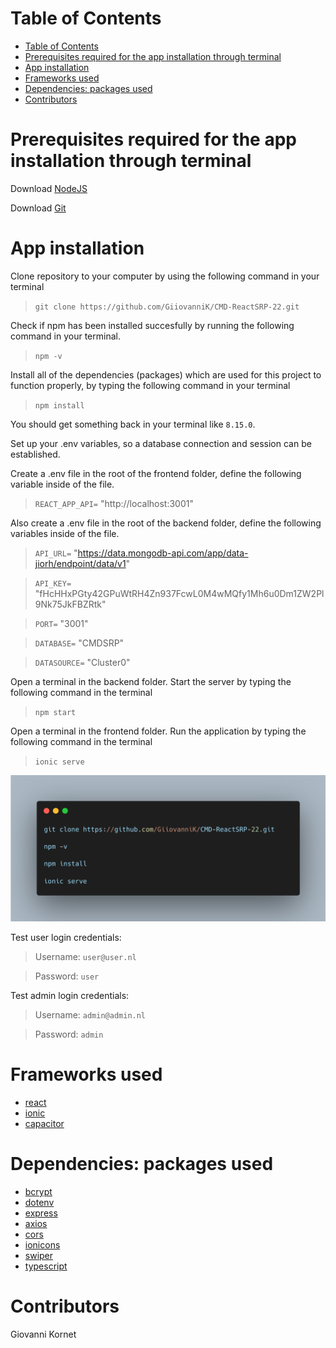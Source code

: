 # Table of Contents
- [Table of Contents](#table-of-contents)
- [Prerequisites required for the app installation through terminal](#prerequisites-required-for-the-app-installation-through-terminal)
- [App installation](#app-installation)
- [Frameworks used](#frameworks-used)
- [Dependencies: packages used](#dependencies-packages-used)
- [Contributors](#contributors)

# Prerequisites required for the app installation through terminal
Download [NodeJS](https://nodejs.org/en/download/)

Download [Git](https://git-scm.com/downloads)

# App installation
Clone repository to your computer by using the following command in your terminal

> `git clone https://github.com/GiiovanniK/CMD-ReactSRP-22.git`

Check if npm has been installed succesfully by running the following command in your terminal.

> `npm -v`

Install all of the dependencies (packages) which are used for this project to function properly, by typing the following command in your terminal

> `npm install`

You should get something back in your terminal like `8.15.0`.

Set up your .env variables, so a database connection and session can be established.

Create a .env file in the root of the frontend folder, define the following variable inside of the file.

> `REACT_APP_API=` "http://localhost:3001"

Also create a .env file in the root of the backend folder, define the following variables inside of the file.

> `API_URL=` "https://data.mongodb-api.com/app/data-jiorh/endpoint/data/v1"

> `API_KEY=` "fHcHHxPGty42GPuWtRH4Zn937FcwL0M4wMQfy1Mh6u0Dm1ZW2Pl9Nk75JkFBZRtk"

> `PORT=` "3001"

> `DATABASE=` "CMDSRP"

> `DATASOURCE=` "Cluster0"

Open a terminal in the backend folder. Start the server by typing the following command in the terminal

>`npm start`

Open a terminal in the frontend folder. Run the application by typing the following command in the terminal

>`ionic serve`

![Bash - App installation](https://github.com/GiiovanniK/CMD-ReactSRP-22/blob/163898abc453e70a6f31651df60702158d6b2de0/carbon.png)

Test user login credentials:

>Username: `user@user.nl`

>Password: `user`

Test admin login credentials:

>Username: `admin@admin.nl`

>Password: `admin`

# Frameworks used
* [react](https://reactjs.org/)
* [ionic](https://ionicframework.com/)
* [capacitor](https://capacitorjs.com/)

# Dependencies: packages used
* [bcrypt](https://www.npmjs.com/package/bcrypt)
* [dotenv](https://www.npmjs.com/package/dotenv)
* [express](https://www.npmjs.com/package/express)
* [axios](https://www.npmjs.com/package/axios)
* [cors](https://www.npmjs.com/package/cors)
* [ionicons](https://www.npmjs.com/package/ionicons)
* [swiper](https://www.npmjs.com/package/swiper)
* [typescript](https://www.npmjs.com/package/typescript)

# Contributors
Giovanni Kornet